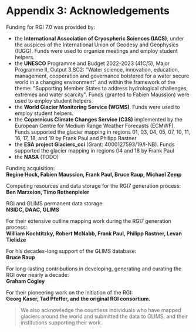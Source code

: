 # Appendix 3: Acknowledgements

Funding for RGI 7.0 was provided by:
- the **International Association of Cryospheric Sciences (IACS)**, under the auspices of the International Union of Geodesy and Geophysics (IUGG). Funds were used to organize meetings and employ student helpers.
- the **UNESCO** Programme and Budget 2022-2023 (41C/5), Major Programme II, Output 3.SC2: "Water science, innovation, education, management, cooperation and governance bolstered for a water secure world in a changing environment" and within the framework of the theme: "Supporting Member States to address hydrological challenges, extremes and water scarcity". Funds (granted to Fabien Maussion) were used to employ student helpers.
- the **World Glacier Monitoring Service (WGMS)**. Funds were used to employ student helpers.
- the **Copernicus Climate Changes Service (C3S)** implemented by the European Centre for Medium Range Weather Forecasts (ECMWF). Funds supported the glacier mapping in regions 01, 03, 04, 05, 07, 10, 11, 16, 17, 18, and 19 by Frank Paul and Philipp Rastner 
- the **ESA project Glaciers_cci** (Grant: 4000127593/19/I-NB). Funds supported the glacier mapping in regions 04 and 18 by Frank Paul
- the **NASA** (TODO)


Funding acquisition:<br>
**Regine Hock, Fabien Maussion, Frank Paul, Bruce Raup, Michael Zemp**

Computing resources and data storage for the RGI7 generation process:<br>
**Ben Marzeion, Timo Rothenpieler**

RGI and GLIMS permanent data storage:<br>
**NSIDC, DAAC, GLIMS**

For their extensive outline mapping work during the RGI7 generation process:<br>
**William Kochtitzky, Robert McNabb, Frank Paul, Philipp Rastner, Levan Tielidze**

For his decades-long support of the GLIMS database:<br>
**Bruce Raup**

For long-lasting contributions in developing, generating and curating the RGI over nearly a decade:<br>
**Graham Cogley**

For their pioneering work on the initiation of the RGI:<br>
**Georg Kaser, Tad Pfeffer, and the original RGI consortium.**

> We also acknowledge the countless individuals who have mapped glaciers around the world and submitted the data to GLIMS, and their institutions supporting their work.
